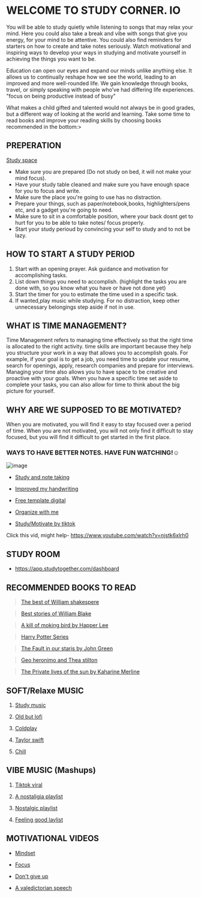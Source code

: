  # WELCOME TO STUDY CORNER. IO
 
You will be able to study quietly while listening to songs that may relax your mind. Here you could also take a break and vibe with songs that give you energy, for your mind to be attentive. You could also find reminders for starters on how to create and take notes seriously. Watch motivational and inspiring ways to develop your ways in studying and motivate yourself in achieving the things you want to be. 

Education can open our eyes and expand our minds unlike anything else. It allows us to continually reshape how we see the world, leading to an improved and more well-rounded life. We gain knowledge through books, travel, or simply speaking with people who’ve had differing life experiences. "focus on being productive instead of busy"

What makes a child gifted and talented would not always be in good grades, but a different way of looking at the world and learning. 
Take some time to read books and improve your reading skills by choosing books recommended in the bottom:>

## PREPERATION
  [Study space](https://www.wikihow.com/Make-a-Study-Space)
- Make sure you are prepared (Do not study on bed, it will not make your mind focus).
- Have your study table cleaned and make sure you have enough space for you to focus and write. 
- Make sure the place you're going to use has no distraction.
- Prepare your things, such as paper/notebook,books, highlighters/pens etc, and a gadget you're going to need.
- Make sure to sit in a comfortable position, where your back dosnt get to hurt for you to be able to take notes/ focus properly.
- Start your study perioud by convincing your self to study and to not be lazy.
## HOW TO START A STUDY PERIOD 

1. Start with an opening prayer. Ask guidance and motivation for accomplishing tasks.
2. List down things you need to accomplish. (highlight the tasks you are done with, so you know what you have or have not done yet)
3. Start the timer for you to estimate the time used in a specific task.
4. If wanted,play music while studying. For no distraction, keep other unnecessary belongings step aside if not in use.

## WHAT IS TIME MANAGEMENT?

Time Management refers to managing time effectively so that the right time is allocated to the right activity. time skills are important because they help you structure your work in a way that allows you to accomplish goals. For example, if your goal is to get a job, you need time to update your resume, search for openings, apply, research companies and prepare for interviews. Managing your time also allows you to have space to be creative and proactive with your goals. When you have a specific time set aside to complete your tasks, you can also allow for time to think about the big picture for yourself.

## WHY ARE WE SUPPOSED TO BE MOTIVATED?

When you are motivated, you will find it easy to stay focused over a period of time. When you are not motivated, you will not only find it difficult to stay focused, but you will find it difficult to get started in the first place.

### WAYS TO HAVE BETTER NOTES. HAVE FUN WATCHING!☺️

![image](https://user-images.githubusercontent.com/99946228/159262538-011fe9ce-6969-437d-ac0b-ba9f817df458.png)
-  [Study and note taking](https://www.youtube.com/watch?v=JdJGqtDcJls)
  
-  [Improved my handwriting](https://www.youtube.com/watch?v=aK2SLQx6j9Q)
  
-  [Free template digital](https://www.youtube.com/watch?v=z448zg7bld4)
  
-  [Organize with me](https://www.youtube.com/watch?v=9JEztfI8US8)
 
-  [Study/Motivate by tiktok](https://www.youtube.com/watch?v=UcBTUMFj6m0)

Click this vid, might help- https://www.youtube.com/watch?v=njstk6xlrh0



## STUDY ROOM 
- https://app.studytogether.com/dashboard

## RECOMMENDED BOOKS TO READ

> [The best of William shakespere](https://www.goodreads.com/list/show/495.Best_of_William_Shakespeare)

> [Best stories of William Blake](https://www.goodreads.com/shelf/show/william-blake)

> [A kill of moking bird by Happer Lee](https://www.goodreads.com/book/show/2657.To_Kill_a_Mockingbird)

> [Harry Potter Series](https://www.goodreads.com/series/45175-harry-potter)

> [The Fault in our staris by John Green](https://www.goodreads.com/book/show/11870085-the-fault-in-our-stars)

> [Geo heronimo and Thea stilton](https://papercutz.com/kids-comics-graphic-novels-2/thea-stilton)

> [The Private lives of the sun by Kaharine Merline](https://www.goodreads.com/en/book/show/26268570-the-private-lives-of-the-sun-signs)

## SOFT/Relaxe MUSIC

1. [Study music](https://www.youtube.com/watch?v=TnY0C5YbXmc&t=12s)

2. [Old but lofi](https://www.youtube.com/watch?v=yN_5jNxM0CU)

3. [Coldplay](https://www.youtube.com/watch?v=-mbUHops88Y)

4. [Taylor swift](https://www.youtube.com/watch?v=Zkrsgr8iO4I)

5. [Chill](https://www.youtube.com/watch?v=dmxCHREEUrE)

## VIBE MUSIC (Mashups)

1. [Tiktok viral](https://www.youtube.com/watch?v=V1N1hLdDiV4)

2. [A nostaligia playlist](https://www.youtube.com/watch?v=_XnCg-rJ1to)

3. [Nostalgic playlist](https://www.youtube.com/watch?v=xbU3G1mCMto)

4. [Feeling good laylist](https://www.youtube.com/watch?v=IybNywtURnQ)

## MOTIVATIONAL VIDEOS
- [Mindset](https://www.youtube.com/watch?v=OwbVC1_tO_I)

- [Focus](https://www.youtube.com/watch?v=eBSeCp__xhI)

- [Don't give up](https://www.youtube.com/watch?v=w71aDaGAtHs)

- [A valedictorian speech](https://www.youtube.com/watch?v=lCN6FjqDcHg)



